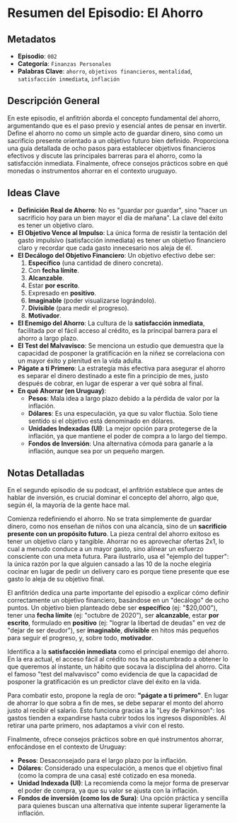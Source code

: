 # Resumen del Episodio: El Ahorro

## Metadatos

- **Episodio**: `002`
- **Categoría**: `Finanzas Personales`
- **Palabras Clave**: `ahorro`, `objetivos financieros`, `mentalidad`, `satisfacción inmediata`, `inflación`

## Descripción General

En este episodio, el anfitrión aborda el concepto fundamental del ahorro, argumentando que es el paso previo y esencial antes de pensar en invertir. Define el ahorro no como un simple acto de guardar dinero, sino como un sacrificio presente orientado a un objetivo futuro bien definido. Proporciona una guía detallada de ocho pasos para establecer objetivos financieros efectivos y discute las principales barreras para el ahorro, como la satisfacción inmediata. Finalmente, ofrece consejos prácticos sobre en qué monedas o instrumentos ahorrar en el contexto uruguayo.

## Ideas Clave

- **Definición Real de Ahorro**: No es "guardar por guardar", sino "hacer un sacrificio hoy para un bien mayor el día de mañana". La clave del éxito es tener un objetivo claro.
- **El Objetivo Vence al Impulso**: La única forma de resistir la tentación del gasto impulsivo (satisfacción inmediata) es tener un objetivo financiero claro y recordar que cada gasto innecesario nos aleja de él.
- **El Decálogo del Objetivo Financiero**: Un objetivo efectivo debe ser:
  1.  **Específico** (una cantidad de dinero concreta).
  2.  Con **fecha límite**.
  3.  **Alcanzable**.
  4.  Estar **por escrito**.
  5.  Expresado en **positivo**.
  6.  **Imaginable** (poder visualizarse lográndolo).
  7.  **Divisible** (para medir el progreso).
  8.  **Motivador**.
- **El Enemigo del Ahorro**: La cultura de la **satisfacción inmediata**, facilitada por el fácil acceso al crédito, es la principal barrera para el ahorro a largo plazo.
- **El Test del Malvavisco**: Se menciona un estudio que demuestra que la capacidad de posponer la gratificación en la niñez se correlaciona con un mayor éxito y plenitud en la vida adulta.
- **Págate a ti Primero**: La estrategia más efectiva para asegurar el ahorro es separar el dinero destinado a este fin a principio de mes, justo después de cobrar, en lugar de esperar a ver qué sobra al final.
- **En qué Ahorrar (en Uruguay)**:
  - **Pesos**: Mala idea a largo plazo debido a la pérdida de valor por la inflación.
  - **Dólares**: Es una especulación, ya que su valor fluctúa. Solo tiene sentido si el objetivo está denominado en dólares.
  - **Unidades Indexadas (UI)**: La mejor opción para protegerse de la inflación, ya que mantiene el poder de compra a lo largo del tiempo.
  - **Fondos de Inversión**: Una alternativa cómoda para ganarle a la inflación, aunque sea por un pequeño margen.

## Notas Detalladas

En el segundo episodio de su podcast, el anfitrión establece que antes de hablar de inversión, es crucial dominar el concepto del ahorro, algo que, según él, la mayoría de la gente hace mal.

Comienza redefiniendo el ahorro. No se trata simplemente de guardar dinero, como nos enseñan de niños con una alcancía, sino de un **sacrificio presente con un propósito futuro**. La pieza central del ahorro exitoso es tener un objetivo claro y tangible. Ahorrar no es aprovechar ofertas 2x1, lo cual a menudo conduce a un mayor gasto, sino alinear un esfuerzo consciente con una meta futura. Para ilustrarlo, usa el "ejemplo del tupper": la única razón por la que alguien cansado a las 10 de la noche elegiría cocinar en lugar de pedir un delivery caro es porque tiene presente que ese gasto lo aleja de su objetivo final.

El anfitrión dedica una parte importante del episodio a explicar cómo definir correctamente un objetivo financiero, basándose en un "decálogo" de ocho puntos. Un objetivo bien planteado debe ser **específico** (ej: "$20,000"), tener una **fecha límite** (ej: "octubre de 2020"), ser **alcanzable**, estar **por escrito**, formulado en **positivo** (ej: "lograr la libertad de deudas" en vez de "dejar de ser deudor"), ser **imaginable**, **divisible** en hitos más pequeños para seguir el progreso, y, sobre todo, **motivador**.

Identifica a la **satisfacción inmediata** como el principal enemigo del ahorro. En la era actual, el acceso fácil al crédito nos ha acostumbrado a obtener lo que queremos al instante, un hábito que socava la disciplina del ahorro. Cita el famoso "test del malvavisco" como evidencia de que la capacidad de posponer la gratificación es un predictor clave del éxito en la vida.

Para combatir esto, propone la regla de oro: **"págate a ti primero"**. En lugar de ahorrar lo que sobra a fin de mes, se debe separar el monto del ahorro justo al recibir el salario. Esto funciona gracias a la "Ley de Parkinson": los gastos tienden a expandirse hasta cubrir todos los ingresos disponibles. Al retirar una parte primero, nos adaptamos a vivir con el resto.

Finalmente, ofrece consejos prácticos sobre en qué instrumentos ahorrar, enfocándose en el contexto de Uruguay:

- **Pesos**: Desaconsejado para el largo plazo por la inflación.
- **Dólares**: Considerado una especulación, a menos que el objetivo final (como la compra de una casa) esté cotizado en esa moneda.
- **Unidad Indexada (UI)**: La recomienda como la mejor forma de preservar el poder de compra, ya que su valor se ajusta con la inflación.
- **Fondos de inversión (como los de Sura)**: Una opción práctica y sencilla para quienes buscan una alternativa que intente superar ligeramente la inflación.

